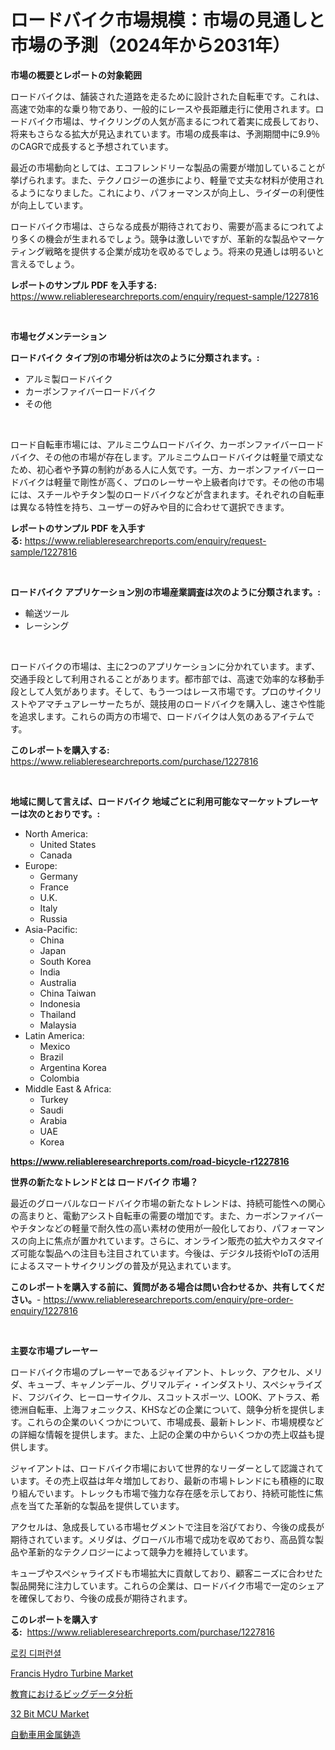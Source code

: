 <p><h1>ロードバイク市場規模：市場の見通しと市場の予測（2024年から2031年）</h1></p><p><strong>市場の概要とレポートの対象範囲</strong></p>
<p><p>ロードバイクは、舗装された道路を走るために設計された自転車です。これは、高速で効率的な乗り物であり、一般的にレースや長距離走行に使用されます。ロードバイク市場は、サイクリングの人気が高まるにつれて着実に成長しており、将来もさらなる拡大が見込まれています。市場の成長率は、予測期間中に9.9％のCAGRで成長すると予想されています。</p><p>最近の市場動向としては、エコフレンドリーな製品の需要が増加していることが挙げられます。また、テクノロジーの進歩により、軽量で丈夫な材料が使用されるようになりました。これにより、パフォーマンスが向上し、ライダーの利便性が向上しています。</p><p>ロードバイク市場は、さらなる成長が期待されており、需要が高まるにつれてより多くの機会が生まれるでしょう。競争は激しいですが、革新的な製品やマーケティング戦略を提供する企業が成功を収めるでしょう。将来の見通しは明るいと言えるでしょう。</p></p>
<p><strong>レポートのサンプル PDF を入手する:</strong> <a href="https://www.reliableresearchreports.com/enquiry/request-sample/1227816">https://www.reliableresearchreports.com/enquiry/request-sample/1227816</a></p>
<p>&nbsp;</p>
<p><strong>市場セグメンテーション</strong></p>
<p><strong>ロードバイク タイプ別の市場分析は次のように分類されます。:</strong></p>
<p><ul><li>アルミ製ロードバイク</li><li>カーボンファイバーロードバイク</li><li>その他</li></ul></p>
<p>&nbsp;</p>
<p><p>ロード自転車市場には、アルミニウムロードバイク、カーボンファイバーロードバイク、その他の市場が存在します。アルミニウムロードバイクは軽量で頑丈なため、初心者や予算の制約がある人に人気です。一方、カーボンファイバーロードバイクは軽量で剛性が高く、プロのレーサーや上級者向けです。その他の市場には、スチールやチタン製のロードバイクなどが含まれます。それぞれの自転車は異なる特性を持ち、ユーザーの好みや目的に合わせて選択できます。</p></p>
<p><strong>レポートのサンプル PDF を入手する:</strong>&nbsp;<a href="https://www.reliableresearchreports.com/enquiry/request-sample/1227816">https://www.reliableresearchreports.com/enquiry/request-sample/1227816</a></p>
<p>&nbsp;</p>
<p><strong> ロードバイク アプリケーション別の市場産業調査は次のように分類されます。:</strong></p>
<p><ul><li>輸送ツール</li><li>レーシング</li></ul></p>
<p>&nbsp;</p>
<p><p>ロードバイクの市場は、主に2つのアプリケーションに分かれています。まず、交通手段として利用されることがあります。都市部では、高速で効率的な移動手段として人気があります。そして、もう一つはレース市場です。プロのサイクリストやアマチュアレーサーたちが、競技用のロードバイクを購入し、速さや性能を追求します。これらの両方の市場で、ロードバイクは人気のあるアイテムです。</p></p>
<p><strong>このレポートを購入する:</strong>&nbsp; <a href="https://www.reliableresearchreports.com/purchase/1227816">https://www.reliableresearchreports.com/purchase/1227816</a></p>
<p>&nbsp;</p>
<p><strong>地域に関して言えば、ロードバイク 地域ごとに利用可能なマーケットプレーヤーは次のとおりです。:</strong></p>
<p><ul>
    <li>
        North America:
        <ul>
            <li>United States</li>
            <li>Canada</li>
        </ul>
    </li>
    <li>
        Europe:
        <ul>
            <li>Germany</li>
            <li>France</li>
            <li>U.K.</li>
            <li>Italy</li>
            <li>Russia</li>
        </ul>
    </li>
    <li>
        Asia-Pacific:
        <ul>
            <li>China</li>
            <li>Japan</li>
            <li>South Korea</li>
            <li>India</li>
            <li>Australia</li>
            <li>China Taiwan</li>
            <li>Indonesia</li>
            <li>Thailand</li>
            <li>Malaysia</li>
        </ul>
    </li>
    <li>
        Latin America:
        <ul>
            <li>Mexico</li>
            <li>Brazil</li>
            <li>Argentina Korea</li>
            <li>Colombia</li>
        </ul>
    </li>
    <li>
        Middle East & Africa:
        <ul>
            <li>Turkey</li>
            <li>Saudi</li>
            <li>Arabia</li>
            <li>UAE</li>
            <li>Korea</li>
        </ul>
    </li>
    </ul></p>
<p><strong><a href="https://www.reliableresearchreports.com/road-bicycle-r1227816">https://www.reliableresearchreports.com/road-bicycle-r1227816</a></strong>&nbsp;</p>
<p><strong>世界の新たなトレンドとは ロードバイク 市場？</strong></p>
<p><p>最近のグローバルなロードバイク市場の新たなトレンドは、持続可能性への関心の高まりと、電動アシスト自転車の需要の増加です。また、カーボンファイバーやチタンなどの軽量で耐久性の高い素材の使用が一般化しており、パフォーマンスの向上に焦点が置かれています。さらに、オンライン販売の拡大やカスタマイズ可能な製品への注目も注目されています。今後は、デジタル技術やIoTの活用によるスマートサイクリングの普及が見込まれています。</p></p>
<p><strong>このレポートを購入する前に、質問がある場合は問い合わせるか、共有してください。</strong>- <a href="https://www.reliableresearchreports.com/enquiry/pre-order-enquiry/1227816">https://www.reliableresearchreports.com/enquiry/pre-order-enquiry/1227816</a></p>
<p>&nbsp;</p>
<p><strong>主要な市場プレーヤー</strong></p>
<p><p>ロードバイク市場のプレーヤーであるジャイアント、トレック、アクセル、メリダ、キューブ、キャノンデール、グリマルディ・インダストリ、スペシャライズド、フジバイク、ヒーローサイクル、スコットスポーツ、LOOK、アトラス、希徳洲自転車、上海フォニックス、KHSなどの企業について、競争分析を提供します。これらの企業のいくつかについて、市場成長、最新トレンド、市場規模などの詳細な情報を提供します。また、上記の企業の中からいくつかの売上収益も提供します。</p><p>ジャイアントは、ロードバイク市場において世界的なリーダーとして認識されています。その売上収益は年々増加しており、最新の市場トレンドにも積極的に取り組んでいます。トレックも市場で強力な存在感を示しており、持続可能性に焦点を当てた革新的な製品を提供しています。</p><p>アクセルは、急成長している市場セグメントで注目を浴びており、今後の成長が期待されています。メリダは、グローバル市場で成功を収めており、高品質な製品や革新的なテクノロジーによって競争力を維持しています。</p><p>キューブやスペシャライズドも市場拡大に貢献しており、顧客ニーズに合わせた製品開発に注力しています。これらの企業は、ロードバイク市場で一定のシェアを確保しており、今後の成長が期待されます。</p></p>
<p><strong>このレポートを購入する:</strong>&nbsp;&nbsp;<a href="https://www.reliableresearchreports.com/purchase/1227816">https://www.reliableresearchreports.com/purchase/1227816</a></p>
<p><p><a href="https://medium.com/@lolitanader1/%EC%9E%A0%EA%B8%88-%EC%B0%A8%EB%B3%84%ED%99%94-%EB%A7%88%EC%BC%93-2031%EB%85%84%EA%B9%8C%EC%A7%80%EC%9D%98-%ED%8A%B8%EB%A0%8C%EB%93%9C-%EC%98%88%EC%B8%A1-%EB%B0%8F-%EA%B2%BD%EC%9F%81-%EB%B6%84%EC%84%9D-7a4c366cee20">로킹 디퍼런셜</a></p><p><a href="https://github.com/okotobwrhuteie/Market-Research-Report-List-2/blob/main/francis-hydro-turbine-market.md">Francis Hydro Turbine Market</a></p><p><a href="https://medium.com/@anabelavenport7854/%E6%95%99%E8%82%B2%E5%88%86%E9%87%8E%E3%81%AB%E3%81%8A%E3%81%91%E3%82%8B%E3%83%93%E3%83%83%E3%82%B0%E3%83%87%E3%83%BC%E3%82%BF%E5%88%86%E6%9E%90%E3%81%AE%E5%B8%82%E5%A0%B4%E5%8B%95%E5%90%91%E3%81%A8%E5%B8%82%E5%A0%B4%E5%88%86%E6%9E%90%E3%81%AF-2024%E5%B9%B4%E3%81%8B%E3%82%892031%E5%B9%B4%E3%81%AE%E4%BA%88%E6%B8%AC%E3%81%95%E3%82%8C%E3%81%A6%E3%81%84%E3%81%BE%E3%81%99-6653223249ec">教育におけるビッグデータ分析</a></p><p><a href="https://github.com/myacatherineblakecaczo9vcsw/Market-Research-Report-List-2/blob/main/32-bit-mcu-market.md">32 Bit MCU Market</a></p><p><a href="https://medium.com/@raideochran7856/%E8%87%AA%E5%8B%95%E8%BB%8A%E9%87%91%E5%B1%9E%E9%8B%B3%E9%80%A0%E5%B8%82%E5%A0%B4-2031%E5%B9%B4%E3%81%BE%E3%81%A7%E3%81%AE%E3%83%88%E3%83%AC%E3%83%B3%E3%83%89-%E4%BA%88%E6%B8%AC-%E7%AB%B6%E5%90%88%E5%88%86%E6%9E%90-4c6d4dbfe38f">自動車用金属鋳造</a></p></p>